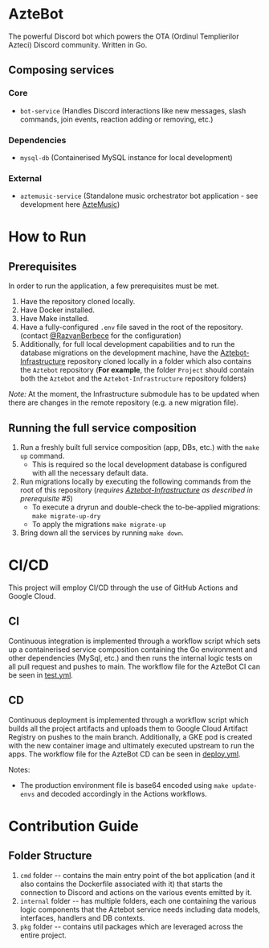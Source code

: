 # AzteBot
The powerful Discord bot which powers the OTA (Ordinul Templierilor Azteci) Discord community. Written in Go.

## Composing services
### Core
- `bot-service` (Handles Discord interactions like new messages, slash commands, join events, reaction adding or removing, etc.)
### Dependencies
- `mysql-db` (Containerised MySQL instance for local development)

### External
- `aztemusic-service` (Standalone music orchestrator bot application - see development here [AzteMusic](https://github.com/AzteBot-Developments/AzteMusic))

# How to Run
## Prerequisites
In order to run the application, a few prerequisites must be met.
1. Have the repository cloned locally.
2. Have Docker installed.
3. Have Make installed.
4. Have a fully-configured `.env` file saved in the root of the repository. (contact [@RazvanBerbece](https://github.com/RazvanBerbece) for the configuration)
5. Additionally, for full local development capabilities and to run the database migrations on the development machine, have the [Aztebot-Infrastructure](https://github.com/RazvanBerbece/Aztebot-Infrastructure) repository cloned locally in a folder which also contains the `Aztebot` repository (**For example**, the folder `Project` should contain both the `Aztebot` and the `Aztebot-Infrastructure` repository folders) 

_Note:_ At the moment, the Infrastructure submodule has to be updated when there are changes in the remote repository (e.g. a new migration file).

## Running the full service composition
1. Run a freshly built full service composition (app, DBs, etc.) with the `make up` command.
    - This is required so the local development database is configured with all the necessary default data.   
2. Run migrations locally by executing the following commands from the root of this repository (_requires [Aztebot-Infrastructure](https://github.com/RazvanBerbece/Aztebot-Infrastructure) as described in prerequisite #5_)
    - To execute a dryrun and double-check the to-be-applied migrations: `make migrate-up-dry` 
    - To apply the migrations `make migrate-up`
3. Bring down all the services by running `make down`.

# CI/CD
This project will employ CI/CD through the use of GitHub Actions and Google Cloud. 

## CI
Continuous integration is implemented through a workflow script which sets up a containerised service composition containing the Go environment and other dependencies (MySql, etc.) and then runs the internal logic tests on all pull request and pushes to main. The workflow file for the AzteBot CI can be seen in [test.yml](.github/workflows/test.yml).

## CD
Continuous deployment is implemented through a workflow script which builds all the project artifacts and uploads them to Google Cloud Artifact Registry on pushes to the main branch. Additionally, a GKE pod is created with the new container image and ultimately executed upstream to run the apps. The workflow file for the AzteBot CD can be seen in [deploy.yml](.github/workflows/deploy.yml).

Notes:
- The production environment file is base64 encoded using `make update-envs` and decoded accordingly in the Actions workflows.

# Contribution Guide
## Folder Structure
1. `cmd` folder -- contains the main entry point of the bot application (and it also contains the Dockerfile associated with it) that starts the connection to Discord and actions on the various events emitted by it.
2. `internal` folder -- has multiple folders, each one containing the various logic components that the Aztebot service needs including data models, interfaces, handlers and DB contexts.
3. `pkg` folder -- contains util packages which are leveraged across the entire project.

